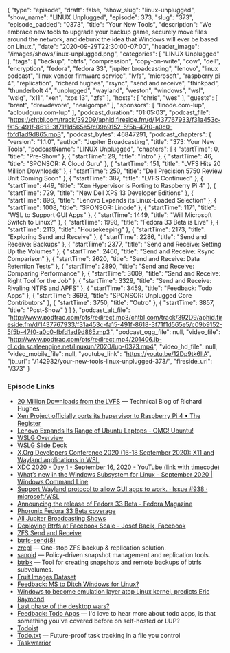 {
  "type": "episode",
  "draft": false,
  "show_slug": "linux-unplugged",
  "show_name": "LINUX Unplugged",
  "episode": 373,
  "slug": "373",
  "episode_padded": "0373",
  "title": "Your New Tools",
  "description": "We embrace new tools to upgrade your backup game, securely move files around the network, and debunk the idea that Windows will ever be based on Linux.",
  "date": "2020-09-29T22:30:00-07:00",
  "header_image": "/images/shows/linux-unplugged.png",
  "categories": [
    "LINUX Unplugged"
  ],
  "tags": [
    "backup",
    "btrfs",
    "compression",
    "copy-on-write",
    "cow",
    "dell",
    "encryption",
    "fedora",
    "fedora 33",
    "jupiter broadcasting",
    "lenovo",
    "linux podcast",
    "linux vendor firmware service",
    "lvfs",
    "microsoft",
    "raspberry pi 4",
    "replication",
    "richard hughes",
    "rsync",
    "send and receive",
    "thinkpad",
    "thunderbolt 4",
    "unplugged",
    "wayland",
    "weston",
    "windows",
    "wsl",
    "wslg",
    "x11",
    "xen",
    "xps 13",
    "zfs"
  ],
  "hosts": [
    "chris",
    "wes"
  ],
  "guests": [
    "brent",
    "drewdevore",
    "nealgompa"
  ],
  "sponsors": [
    "linode.com-lup",
    "acloudguru.com-lup"
  ],
  "podcast_duration": "01:05:03",
  "podcast_file": "https://chtbl.com/track/392D9/aphid.fireside.fm/d/1437767933/f31a453c-fa15-491f-8618-3f71f1d565e5/c09b9152-5f5b-47f0-a0c0-fbfd1ad9d865.mp3",
  "podcast_bytes": 46847291,
  "podcast_chapters": {
    "version": "1.1.0",
    "author": "Jupiter Broadcasting",
    "title": "373: Your New Tools",
    "podcastName": "LINUX Unplugged",
    "chapters": [
      {
        "startTime": 0,
        "title": "Pre-Show"
      },
      {
        "startTime": 29,
        "title": "Intro"
      },
      {
        "startTime": 46,
        "title": "SPONSOR: A Cloud Guru"
      },
      {
        "startTime": 151,
        "title": "LVFS Hits 20 Million Downloads"
      },
      {
        "startTime": 250,
        "title": "Dell Precision 5750 Review Unit Coming Soon"
      },
      {
        "startTime": 387,
        "title": "LVFS Continued"
      },
      {
        "startTime": 449,
        "title": "Xen Hypervisor is Porting to Raspberry Pi 4"
      },
      {
        "startTime": 729,
        "title": "New Dell XPS 13 Developer Editions"
      },
      {
        "startTime": 896,
        "title": "Lenovo Expands its Linux-Loaded Selection"
      },
      {
        "startTime": 1008,
        "title": "SPONSOR: Linode"
      },
      {
        "startTime": 1171,
        "title": "WSL to Support GUI Apps"
      },
      {
        "startTime": 1449,
        "title": "Will Microsoft Switch to Linux?"
      },
      {
        "startTime": 1998,
        "title": "Fedora 33 Beta is Live"
      },
      {
        "startTime": 2113,
        "title": "Housekeeping"
      },
      {
        "startTime": 2173,
        "title": "Exploring Send and Receive"
      },
      {
        "startTime": 2286,
        "title": "Send and Receive: Backups"
      },
      {
        "startTime": 2377,
        "title": "Send and Receive: Setting Up the Volumes"
      },
      {
        "startTime": 2460,
        "title": "Send and Receive: Rsync Comparison"
      },
      {
        "startTime": 2620,
        "title": "Send and Receive: Data Retention Tests"
      },
      {
        "startTime": 2890,
        "title": "Send and Receive: Comparing Performance"
      },
      {
        "startTime": 3009,
        "title": "Send and Receive: Right Tool for the Job"
      },
      {
        "startTime": 3329,
        "title": "Send and Receive: Rivaling NTFS and APFS"
      },
      {
        "startTime": 3459,
        "title": "Feedback: Todo Apps"
      },
      {
        "startTime": 3693,
        "title": "SPONSOR: Unplugged Core Contributors"
      },
      {
        "startTime": 3750,
        "title": "Outro"
      },
      {
        "startTime": 3857,
        "title": "Post-Show"
      }
    ]
  },
  "podcast_alt_file": "http://www.podtrac.com/pts/redirect.mp3/chtbl.com/track/392D9/aphid.fireside.fm/d/1437767933/f31a453c-fa15-491f-8618-3f71f1d565e5/c09b9152-5f5b-47f0-a0c0-fbfd1ad9d865.mp3",
  "podcast_ogg_file": null,
  "video_file": "http://www.podtrac.com/pts/redirect.mp4/201406.jb-dl.cdn.scaleengine.net/linuxun/2020/lup-0373.mp4",
  "video_hd_file": null,
  "video_mobile_file": null,
  "youtube_link": "https://youtu.be/12Dp9tk6IlA",
  "jb_url": "/142932/your-new-tools-linux-unplugged-373/",
  "fireside_url": "/373"
}


### Episode Links

  * [20 Million Downloads from the LVFS](https://blogs.gnome.org/hughsie/2020/09/28/20-million-downloads-from-the-lvfs/ "20 Million Downloads from the LVFS") — Technical Blog of Richard Hughes 
  * [Xen Project officially ports its hypervisor to Raspberry Pi 4 • The Register](https://www.theregister.com/2020/09/29/xen_on_rpi_4/ "Xen Project officially ports its hypervisor to Raspberry Pi 4 • The Register")
  * [Lenovo Expands Its Range of Ubuntu Laptops - OMG! Ubuntu!](https://www.omgubuntu.co.uk/2020/09/ubuntu-lenovo-more-thinkpad-laptops "Lenovo Expands Its Range of Ubuntu Laptops - OMG! Ubuntu!")
  * [WSLG Overview ](https://imgur.com/a/eYEq18M "WSLG Overview ")
  * [WSLG Slide Deck](https://xdc2020.x.org/event/9/contributions/611/attachments/702/1298/XDC2020_-_X11_and_Wayland_applications_in_WSL.pdf "WSLG Slide Deck")
  * [X.Org Developers Conference 2020 (16-18 September 2020): X11 and Wayland applications in WSL](https://xdc2020.x.org/event/9/contributions/611/ "X.Org Developers Conference 2020 \(16-18 September 2020\): X11 and Wayland applications in WSL")
  * [XDC 2020 - Day 1 - September 16, 2020 - YouTube (link with timecode)](https://www.youtube.com/watch?v=b2mnbyRgXkY&t=7975 "XDC 2020 - Day 1 - September 16, 2020 - YouTube \(link with timecode\)")
  * [What’s new in the Windows Subsystem for Linux - September 2020 | Windows Command Line](https://devblogs.microsoft.com/commandline/whats-new-in-the-windows-subsystem-for-linux-september-2020/ "What’s new in the Windows Subsystem for Linux - September 2020 | Windows Command Line")
  * [Support Wayland protocol to allow GUI apps to work. · Issue #938 · microsoft/WSL](https://github.com/microsoft/WSL/issues/938 "Support Wayland protocol to allow GUI apps to work. · Issue #938 · microsoft/WSL")
  * [Announcing the release of Fedora 33 Beta - Fedora Magazine](https://fedoramagazine.org/announcing-the-release-of-fedora-33-beta/ "Announcing the release of Fedora 33 Beta - Fedora Magazine")
  * [Phoronix Fedora 33 Beta coverage](https://phoronix.com/scan.php?page=news_item&px=Fedora-33-Beta-Released "Phoronix Fedora 33 Beta coverage")
  * [All Jupiter Broadcasting Shows](https://feed.jupiter.zone/allshows "All Jupiter Broadcasting Shows")
  * [Deploying Btrfs at Facebook Scale - Josef Bacik, Facebook](https://youtu.be/U7gXR2L05IU?t=1524 "Deploying Btrfs at Facebook Scale - Josef Bacik, Facebook")
  * [ZFS Send and Receive](https://www.socallinuxexpo.org/sites/default/files/presentations/zfs-send-and-receive.pdf "ZFS Send and Receive")
  * [btrfs-send(8)](https://man7.org/linux/man-pages/man8/btrfs-send.8.html "btrfs-send\(8\)")
  * [zrepl](https://github.com/zrepl/zrepl "zrepl") — One-stop ZFS backup & replication solution.
  * [sanoid](https://github.com/jimsalterjrs/sanoid "sanoid") — Policy-driven snapshot management and replication tools.
  * [btrbk](https://github.com/digint/btrbk "btrbk") — Tool for creating snapshots and remote backups of btrfs subvolumes.
  * [Fruit Images Dataset](https://github.com/Horea94/Fruit-Images-Dataset "Fruit Images Dataset")
  * [Feedback: MS to Ditch Windows for Linux?](https://slexy.org/view/s2LrGlkqcd "Feedback: MS to Ditch Windows for Linux?")
  * [Windows to become emulation layer atop Linux kernel, predicts Eric Raymond](https://www.theregister.com/2020/09/28/eric_raymond_linux_beats_windows_prediction/ "Windows to become emulation layer atop Linux kernel, predicts Eric Raymond")
  * [Last phase of the desktop wars?](http://esr.ibiblio.org/?p=8764 "Last phase of the desktop wars?")
  * [Feedback: Todo Apps](https://slexy.org/view/s26uR7v8gI "Feedback: Todo Apps") — I'd love to hear more about todo apps, is that something you've covered before on self-hosted or LUP? 
  * [Todoist](https://todoist.com "Todoist")
  * [Todo.txt](http://todotxt.org/ "Todo.txt") — Future-proof task tracking in a file you control
  * [Taskwarrior](https://taskwarrior.org/ "Taskwarrior")


